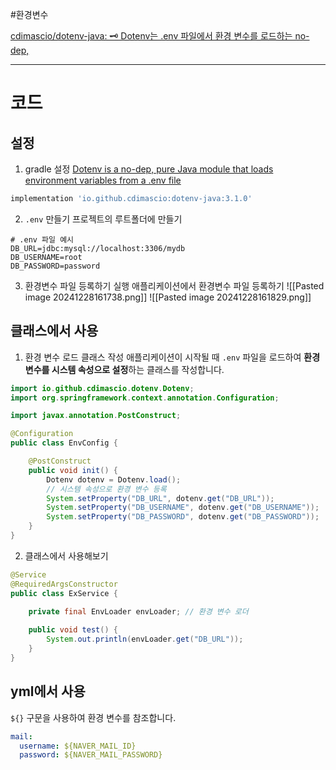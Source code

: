 #환경변수

[cdimascio/dotenv-java: 🗝️ Dotenv는 .env 파일에서 환경 변수를 로드하는 no-dep,](https://github.com/cdimascio/dotenv-java)

----
# 코드
## 설정
1) gradle 설정
[Dotenv is a no-dep, pure Java module that loads environment variables from a .env file](https://github.com/cdimascio/dotenv-java)
```gradle
implementation 'io.github.cdimascio:dotenv-java:3.1.0'
```

2) `.env` 만들기
프로젝트의 루트폴더에 만들기
```shell
# .env 파일 예시
DB_URL=jdbc:mysql://localhost:3306/mydb
DB_USERNAME=root
DB_PASSWORD=password
```

3) 환경변수 파일 등록하기
실행 애플리케이션에서 환경변수 파일 등록하기
![[Pasted image 20241228161738.png]]
![[Pasted image 20241228161829.png]]


## 클래스에서 사용
1) 환경 변수 로드 클래스 작성
애플리케이션이 시작될 때 `.env` 파일을 로드하여 **환경 변수를 시스템 속성으로 설정**하는 클래스를 작성합니다.
```java
import io.github.cdimascio.dotenv.Dotenv;
import org.springframework.context.annotation.Configuration;

import javax.annotation.PostConstruct;

@Configuration
public class EnvConfig {

    @PostConstruct
    public void init() {
        Dotenv dotenv = Dotenv.load();
        // 시스템 속성으로 환경 변수 등록
        System.setProperty("DB_URL", dotenv.get("DB_URL"));
        System.setProperty("DB_USERNAME", dotenv.get("DB_USERNAME"));
        System.setProperty("DB_PASSWORD", dotenv.get("DB_PASSWORD"));
    }
}
```

2) 클래스에서 사용해보기
```java
@Service  
@RequiredArgsConstructor  
public class ExService {  

    private final EnvLoader envLoader; // 환경 변수 로더  
  
    public void test() {  
	    System.out.println(envLoader.get("DB_URL"));
    }  
}
```

## yml에서 사용
`${}` 구문을 사용하여 환경 변수를 참조합니다.
```yml
mail:  
  username: ${NAVER_MAIL_ID}  
  password: ${NAVER_MAIL_PASSWORD}
```

